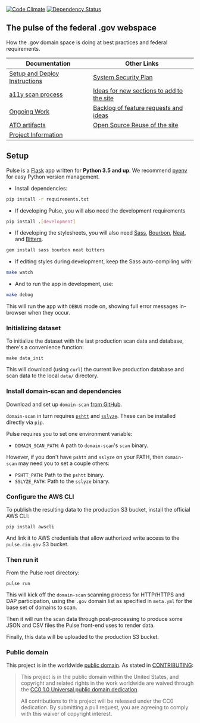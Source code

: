 [![Code Climate](https://codeclimate.com/github/18F/pulse/badges/gpa.svg)](https://codeclimate.com/github/18F/pulse) [![Dependency Status](https://gemnasium.com/badges/github.com/18F/pulse.svg)](https://gemnasium.com/github.com/18F/pulse)


## The pulse of the federal .gov webspace

How the .gov domain space is doing at best practices and federal requirements.

| Documentation  |  Other Links |
|---|---|
| [Setup and Deploy Instructions](#setup) |  [System Security Plan](https://github.com/18F/pulse/blob/master/system-security-plan.yml) |
| [a11y scan process](https://github.com/18F/pulse/blob/master/docs/a11y-instructions.md)  | [Ideas for new sections to add to the site](https://github.com/18F/pulse/blob/master/docs/other-sections.md) |
| [Ongoing Work](https://github.com/18F/pulse/blob/master/docs/project-outline.md) | [Backlog of feature requests and ideas](https://github.com/18F/pulse/issues?utf8=%E2%9C%93&q=is%3Aissue%20label%3Abacklog)  |
|  [ATO artifacts](https://github.com/18F/pulse/blob/master/docs/ato.md)  | [Open Source Reuse of the site](https://github.com/18F/pulse/blob/master/docs/reuse.md) |
| [Project Information](https://github.com/18F/pulse/blob/master/.about.yml)  |  |

## Setup

Pulse is a [Flask](http://flask.pocoo.org/) app written for **Python 3.5 and up**. We recommend [pyenv](https://github.com/yyuu/pyenv) for easy Python version management.

* Install dependencies:

```bash
pip install -r requirements.txt
```

* If developing Pulse, you will also need the development requirements
```bash
pip install .[development]
```

* If developing the stylesheets, you will also need [Sass](http://sass-lang.com/), [Bourbon](http://bourbon.io/), [Neat](http://neat.bourbon.io/), and [Bitters](http://bitters.bourbon.io/).

```bash
gem install sass bourbon neat bitters
```

* If editing styles during development, keep the Sass auto-compiling with:

```bash
make watch
```

* And to run the app in development, use:

```bash
make debug
```

This will run the app with `DEBUG` mode on, showing full error messages in-browser when they occur.

### Initializing dataset

To initialize the dataset with the last production scan data and database, there's a convenience function:

```
make data_init
```

This will download (using `curl`) the current live production database and scan data to the local `data/` directory.


### Install domain-scan and dependencies

Download and set up `domain-scan` [from GitHub](https://github.com/18F/domain-scan).

`domain-scan` in turn requires [`pshtt`](https://github.com/dhs-ncats/pshtt) and [`sslyze`](https://github.com/nabla-c0d3/sslyze). These can be installed directly via `pip`.

Pulse requires you to set one environment variable:

* `DOMAIN_SCAN_PATH`: A path to `domain-scan`'s `scan` binary.

However, if you don't have `pshtt` and `sslyze` on your PATH, then `domain-scan` may need you to set a couple others:

* `PSHTT_PATH`: Path to the `pshtt` binary.
* `SSLYZE_PATH`: Path to the `sslyze` binary.

### Configure the AWS CLI

To publish the resulting data to the production S3 bucket, install the official AWS CLI:

```
pip install awscli
```

And link it to AWS credentials that allow authorized write access to the `pulse.cio.gov` S3 bucket.

### Then run it

From the Pulse root directory:

```
pulse run
```

This will kick off the `domain-scan` scanning process for HTTP/HTTPS and DAP participation, using the `.gov` domain list as specified in `meta.yml` for the base set of domains to scan.

Then it will run the scan data through post-processing to produce some JSON and CSV files the Pulse front-end uses to render data.

Finally, this data will be uploaded to the production S3 bucket.


### Public domain

This project is in the worldwide [public domain](LICENSE.md). As stated in [CONTRIBUTING](CONTRIBUTING.md):

> This project is in the public domain within the United States, and copyright and related rights in the work worldwide are waived through the [CC0 1.0 Universal public domain dedication](https://creativecommons.org/publicdomain/zero/1.0/).
>
> All contributions to this project will be released under the CC0 dedication. By submitting a pull request, you are agreeing to comply with this waiver of copyright interest.
